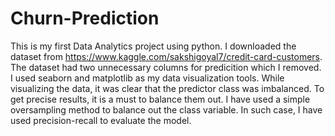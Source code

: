 # Churn-Prediction
This is my first Data Analytics project using python. I downloaded the dataset from https://www.kaggle.com/sakshigoyal7/credit-card-customers. The dataset had two unnecessary columns for predicition which I removed. I used seaborn and matplotlib as my data visualization tools. While visualizing the data, it was clear that the predictor class was imbalanced. To get precise results, it is a must to balance them out. I have used a simple oversampling method to balance out the class variable. In such case, I have used precision-recall to evaluate the model.
